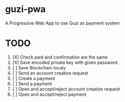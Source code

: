 # guzi-pwa
A Progressive Web App to use Guzi as payment system

# TODO
1. [X] Check pwd and confirmation are the same
2. [X] Save encoded private key with given password
3. [ ] Save Blockchain localy
4. [ ] Send an account creation request
5. [ ] Create a payment
6. [ ] Send a payment
7. [ ] Open and accept/reject account creation request
8. [ ] Open and accept/reject payment
